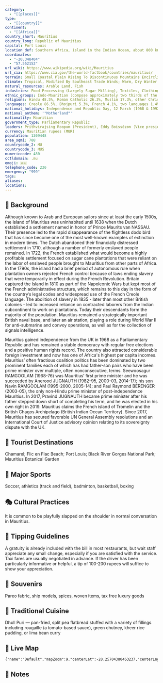 ```yaml
---
category:
  - "[[places]]"
type:
  - "[[country]]"
continent:
  - "[[Africa]]"
country_short: Mauritius
country_long: Republic of Mauritius
capital: Port Louis
location_def: Southern Africa, island in the Indian Ocean, about 800 km (500 mi) east of Madagascar
coordinates:
  - "-20.348404"
  - "57.552152"
url_wiki: https://www.wikipedia.org/wiki/Mauritius
url_cia: https://www.cia.gov/the-world-factbook/countries/mauritius/
terrain: Small Coastal Plain Rising To Discontinuous Mountains Encircling Central Plateau
climate: Tropical, Modified By Southeast Trade Winds; Warm, Dry Winter (May To November); Hot, Wet, Humid Summer (November To May)
natural_resources: Arable Land, Fish
industries: Food Processing (Largely Sugar Milling), Textiles, Clothing, Mining, Chemicals, Metal Products, Transport Equipment, Nonelectrical Machinery, Tourism
ethnic_groups: Indo-Mauritian (compose approximately two thirds of the total population), Creole, Sino-Mauritian, Franco-Mauritian
religions: Hindu 48.5%, Roman Catholic 26.3%, Muslim 17.3%, other Christian 6.4%, other 0.6%, none 0.7%, unspecified 0.1% (2011 est.)
languages: Creole 86.5%, Bhojpuri 5.3%, French 4.1%, two languages 1.4%, other 2.6% (includes English, one of the two official languages of the National Assembly, which is spoken by less than 1% of the population), unspecified 0.1% (2011 est.)
national_holidays: Independence and Republic Day, 12 March (1968 & 1992); note - became independent and a republic on the same date in 1968 and 1992 respectively
national_anthem: '"Motherland"'
nationality: Mauritian
government_type: Parliamentary Republic
leaders: Prithvirajsing Roopun (President), Eddy Boissézon (Vice president), Pravind Jugnauth (Prime minister)
currency: Mauritian rupees (MUR)
population: 1309448
area_sqmi: 788
countrycode_2: MU
countrycode_3: MUS
numericcode: 480
cctldomain: .mu
emoji: 🇲🇺
telephone_code: 230
emergency: "999"
tags: 
aliases: 
locations:
---
```

## 🌱 Background
Although known to Arab and European sailors since at least the early 1500s, the island of Mauritius was uninhabited until 1638 when the Dutch established a settlement named in honor of Prince Maurits van NASSAU. Their presence led to the rapid disappearance of the flightless dodo bird that has since become one of the most well-known examples of extinction in modern times. The Dutch abandoned their financially distressed settlement in 1710, although a number of formerly enslaved people remained. In 1722, the French established what would become a highly profitable settlement focused on sugar cane plantations that were reliant on the labor of enslaved people brought to Mauritius from other parts of Africa. In the 1790s, the island had a brief period of autonomous rule when plantation owners rejected French control because of laws ending slavery that were temporarily in effect during the French Revolution. Britain captured the Island in 1810 as part of the Napoleonic Wars but kept most of the French administrative structure, which remains to this day in the form of the country’s legal codes and widespread use of the French Creole language. The abolition of slavery in 1835 - later than most other British colonies - led to increased reliance on contracted laborers from the Indian subcontinent to work on plantations. Today their descendants form the majority of the population. Mauritius remained a strategically important British naval base, and later an air station, playing a role during World War II for anti-submarine and convoy operations, as well as for the collection of signals intelligence.

Mauritius gained independence from the UK in 1968 as a Parliamentary Republic and has remained a stable democracy with regular free elections and a positive human rights record. The country also attracted considerable foreign investment and now has one of Africa's highest per capita incomes. Mauritius’ often fractious coalition politics has been dominated by two prominent families each of which has had father-son pairs who have been prime minister over multiple, often nonconsecutive, terms. Seewoosagur RAMGOOLAM (1968-76) was Mauritius’ first prime minister and he was succeeded by Anerood JUGNAUTH (1982-95, 2000-03, 2014-17); his son Navin RAMGOOLAM (1995-2000, 2005-14); and Paul Raymond BERENGER (2003-05), the only non-Hindu prime minister of post-independence Mauritius. In 2017, Pravind JUGNAUTH became prime minister after his father stepped down short of completing his term, and he was elected in his own right in 2019. Mauritius claims the French island of Tromelin and the British Chagos Archipelago (British Indian Ocean Territory). Since 2017, Mauritius has secured favorable UN General Assembly resolutions and an International Court of Justice advisory opinion relating to its sovereignty dispute with the UK.

## 📌 Tourist Destinations
Chamarel; Flic en Flac Beach; Port Louis; Black River Gorges National Park; Mauritius Botanical Garden

## 🥇 Major Sports
Soccer, athletics (track and field), badminton, basketball, boxing

## 🎭 Cultural Practices
It is common to be playfully slapped on the shoulder in normal conversation in Mauritius.

## 🫰 Tipping Guidelines
A gratuity is already included with the bill in most restaurants, but wait staff appreciate any small change, especially if you are satisfied with the service. Taxi fares are usually negotiated in advance. If the driver has been particularly informative or helpful, a tip of 100-200 rupees will suffice to show your appreciation.

## 🎁 Souvenirs
Pareo fabric, ship models, spices, woven items, tax free luxury goods

## 🍲 Traditional Cuisine
Dholl Puri — pan-fried, split pea flatbread stuffed with a variety of fillings including rougaille (a tomato-based sauce), green chutney, kheer rice pudding, or lima bean curry

## 📡 Live Map
```mapview
{"name":"Default","mapZoom":9,"centerLat":-20.25704380463237,"centerLng":57.59171370797548,"query":"","chosenMapSource":0}
```

## 📒 Notes

